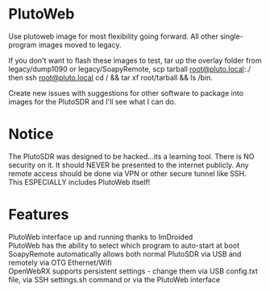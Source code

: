 # PlutoWeb
Use plutoweb image for most flexibility going forward.  All other single-program images moved to legacy.

If you don't want to flash these images to test, tar up the overlay folder from legacy/dump1090 or legacy/SoapyRemote, scp tarball root@pluto.local:./ then ssh root@pluto.local cd / && tar xf root/tarball && ls /bin.

Create new issues with suggestions for other software to package into images for the PlutoSDR and I'll see what I can do.

# Notice
The PlutoSDR was designed to be hacked...its a learning tool.  There is NO security on it.  It should NEVER be presented to the internet publicly.  Any remote access should be done via VPN or other secure tunnel like SSH.  This ESPECIALLY includes PlutoWeb itself!

# Features
PlutoWeb interface up and running thanks to ImDroided
<BR>PlutoWeb has the ability to select which program to auto-start at boot
<BR>SoapyRemote automatically allows both normal PlutoSDR via USB and remotely via OTG Ethernet/Wifi
<BR>OpenWebRX supports persistent settings - change them via USB config.txt file, via SSH settings.sh command or via the PlutoWeb interface
